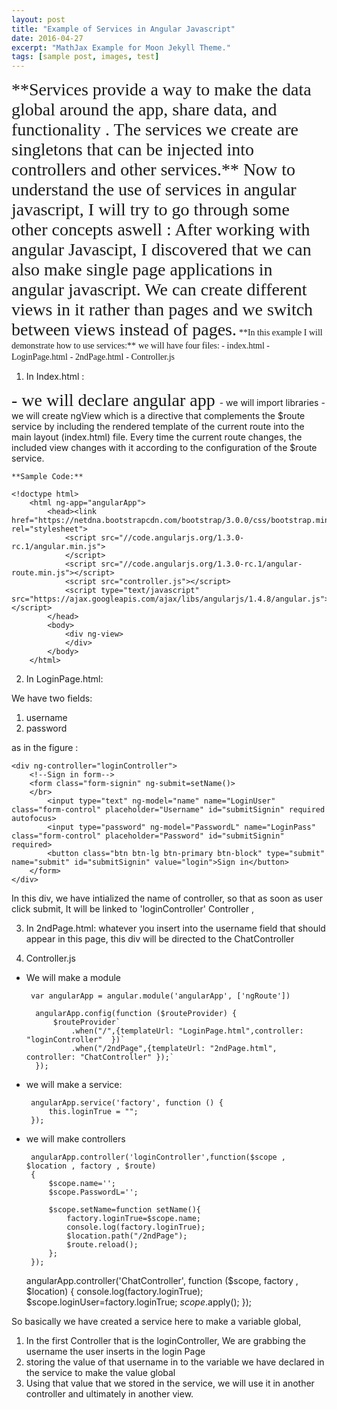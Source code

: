 ```yaml
---
layout: post
title: "Example of Services in Angular Javascript"
date: 2016-04-27
excerpt: "MathJax Example for Moon Jekyll Theme."
tags: [sample post, images, test]
---
```


<span style="font-family: Babas; font-size: 2em;">
**Services provide a way to make the data global around the app, share data, and functionality . The services we create are singletons that can be injected into controllers and other services.**
</span>

<span style="font-family: Babas; font-size: 2em;">
Now to understand the use of services in angular javascript, I will try to go through some other concepts aswell : 
After working with angular Javascipt, I discovered that we can also make single page applications in angular javascript.
We can create different views in it rather than pages and we switch between views instead of pages.</span>


<span style="font-family: Babas; font-size: 1em;">
**In this example I will demonstrate how to use services:**</span>

<span style="font-family: Babas; font-size: 1em;">
we will have four files:
</span>

<span style="font-family: Babas; font-size: 1em;">
  - index.html </span>	

<span style="font-family: Babas; font-size: 1em;">
  - LoginPage.html</span>	


<span style="font-family: Babas; font-size: 1em;">
  - 2ndPage.html</span>	
  

<span style="font-family: Babas; font-size: 1em;">
  - Controller.js</span>
   

1. In Index.html :

<span style="font-family: Babas; font-size: 2em;">
  - we will declare angular app </span>	
  - we will import libraries
  - we will create ngView which is a directive that complements the $route service by including the rendered template of the current route into   the main layout (index.html) file. Every time the current route changes, the included view changes with it according to the configuration of   the $route service.
	

    **Sample Code:**
    
    <!doctype html>
        <html ng-app="angularApp">
            <head><link href="https://netdna.bootstrapcdn.com/bootstrap/3.0.0/css/bootstrap.min.css"  rel="stylesheet">
                <script src="//code.angularjs.org/1.3.0-rc.1/angular.min.js">
                </script>
                <script src="//code.angularjs.org/1.3.0-rc.1/angular-route.min.js"></script>
                <script src="controller.js"></script>
                <script type="text/javascript" src="https://ajax.googleapis.com/ajax/libs/angularjs/1.4.8/angular.js"></script>
            </head>
            <body>
                <div ng-view>
                </div>
            </body>
        </html>


2. In LoginPage.html:

We have two fields:

 1. username
 2. password
 
 as in the figure :
 

    <div ng-controller="loginController">
        <!--Sign in form-->
        <form class="form-signin" ng-submit=setName()>
        </br>
            <input type="text" ng-model="name" name="LoginUser" class="form-control" placeholder="Username" id="submitSignin" required autofocus>    
            <input type="password" ng-model="PasswordL" name="LoginPass" class="form-control" placeholder="Password" id="submitSignin" required>
            <button class="btn btn-lg btn-primary btn-block" type="submit" name="submit" id="submitSignin" value="login">Sign in</button>
        </form>
    </div>
       
In this div, we have intialized the name of controller, so that as soon as user click submit, It will be linked to 'loginController' Controller ,
   
3. In 2ndPage.html:
whatever you insert into the username field that should appear in this page, 
this div will be directed to the ChatController


4. Controller.js

- We will  make a module 
    

               
       var angularApp = angular.module('angularApp', ['ngRoute'])
			
        angularApp.config(function ($routeProvider) {
	        $routeProvider`
			    .when("/",{templateUrl: "LoginPage.html",controller: "loginController"  })`
	            .when("/2ndPage",{templateUrl: "2ndPage.html", controller: "ChatController" });`        
	    });


*  we will make a service: 
	
        
        
        angularApp.service('factory', function () {
		    this.loginTrue = "";
	    });



 * we will make controllers
    





        angularApp.controller('loginController',function($scope , $location , factory , $route)
	    {
	        $scope.name='';
	        $scope.PasswordL='';   
    
    	    $scope.setName=function setName(){
		        factory.loginTrue=$scope.name;
		        console.log(factory.loginTrue);
		        $location.path("/2ndPage");
		        $route.reload();
	        };
	    });


	angularApp.controller('ChatController', function ($scope, factory , $location) {
	    console.log(factory.loginTrue);
	    $scope.loginUser=factory.loginTrue;
	    $scope.$apply();
	});

So basically we have created a service here to make a variable global, 
1. In the first Controller that is the loginController, We are grabbing the username the user inserts in the login Page
2. storing the value of that username in to the variable we have declared in the service to make the value global
3. Using that value that we stored in the service, we will use it in another controller and ultimately in another view. 

